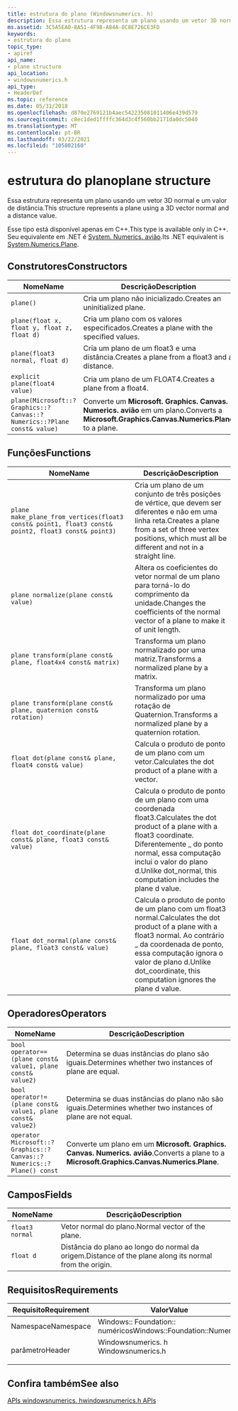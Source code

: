 ```yaml
---
title: estrutura do plano (Windowsnumerics. h)
description: Essa estrutura representa um plano usando um vetor 3D normal e um valor de distância.
ms.assetid: 3C5A5EA0-8A51-4F9B-A84A-0C8E726CE3FD
keywords:
- estrutura do plano
topic_type:
- apiref
api_name:
- plane structure
api_location:
- windowsnumerics.h
api_type:
- HeaderDef
ms.topic: reference
ms.date: 05/31/2018
ms.openlocfilehash: d870e2769121b4aec542235081011406e439d579
ms.sourcegitcommit: c8ec1ded1ffffc364d3c4f560bb2171da0dc5040
ms.translationtype: MT
ms.contentlocale: pt-BR
ms.lasthandoff: 03/22/2021
ms.locfileid: "105802160"
---
```

# <a name="plane-structure"></a><span data-ttu-id="627b2-104">estrutura do plano</span><span class="sxs-lookup"><span data-stu-id="627b2-104">plane structure</span></span>

<span data-ttu-id="627b2-105">Essa estrutura representa um plano usando um vetor 3D normal e um valor de distância.</span><span class="sxs-lookup"><span data-stu-id="627b2-105">This structure represents a plane using a 3D vector normal and a distance value.</span></span>

<span data-ttu-id="627b2-106">Esse tipo está disponível apenas em C++.</span><span class="sxs-lookup"><span data-stu-id="627b2-106">This type is available only in C++.</span></span> <span data-ttu-id="627b2-107">Seu equivalente em .NET é [System. Numerics. avião](/dotnet/api/system.numerics.plane?view=netframework-4.8).</span><span class="sxs-lookup"><span data-stu-id="627b2-107">Its .NET equivalent is [System.Numerics.Plane](/dotnet/api/system.numerics.plane?view=netframework-4.8).</span></span>

## <a name="constructors"></a><span data-ttu-id="627b2-108">Construtores</span><span class="sxs-lookup"><span data-stu-id="627b2-108">Constructors</span></span>

| <span data-ttu-id="627b2-109">Nome</span><span class="sxs-lookup"><span data-stu-id="627b2-109">Name</span></span> | <span data-ttu-id="627b2-110">Descrição</span><span class="sxs-lookup"><span data-stu-id="627b2-110">Description</span></span> |
|-|-|
| `plane()` | <span data-ttu-id="627b2-111">Cria um plano não inicializado.</span><span class="sxs-lookup"><span data-stu-id="627b2-111">Creates an uninitialized plane.</span></span> |
| `plane(float x, float y, float z, float d)` | <span data-ttu-id="627b2-112">Cria um plano com os valores especificados.</span><span class="sxs-lookup"><span data-stu-id="627b2-112">Creates a plane with the specified values.</span></span> |
| `plane(float3 normal, float d)` | <span data-ttu-id="627b2-113">Cria um plano de um float3 e uma distância.</span><span class="sxs-lookup"><span data-stu-id="627b2-113">Creates a plane from a float3 and a distance.</span></span> |
| `explicit plane(float4 value)` | <span data-ttu-id="627b2-114">Cria um plano de um FLOAT4.</span><span class="sxs-lookup"><span data-stu-id="627b2-114">Creates a plane from a float4.</span></span> |
| `plane(Microsoft::?Graphics::?Canvas::?Numerics::?Plane const& value)` | <span data-ttu-id="627b2-115">Converte um **Microsoft. Graphics. Canvas. Numerics. avião** em um plano.</span><span class="sxs-lookup"><span data-stu-id="627b2-115">Converts a **Microsoft.Graphics.Canvas.Numerics.Plane** to a plane.</span></span> |

## <a name="functions"></a><span data-ttu-id="627b2-116">Funções</span><span class="sxs-lookup"><span data-stu-id="627b2-116">Functions</span></span>

| <span data-ttu-id="627b2-117">Nome</span><span class="sxs-lookup"><span data-stu-id="627b2-117">Name</span></span> | <span data-ttu-id="627b2-118">Descrição</span><span class="sxs-lookup"><span data-stu-id="627b2-118">Description</span></span> |
|-|-|
| `plane make_plane_from_vertices(float3 const& point1, float3 const& point2, float3 const& point3)` | <span data-ttu-id="627b2-119">Cria um plano de um conjunto de três posições de vértice, que devem ser diferentes e não em uma linha reta.</span><span class="sxs-lookup"><span data-stu-id="627b2-119">Creates a plane from a set of three vertex positions, which must all be different and not in a straight line.</span></span> |
| `plane normalize(plane const& value)` | <span data-ttu-id="627b2-120">Altera os coeficientes do vetor normal de um plano para torná-lo do comprimento da unidade.</span><span class="sxs-lookup"><span data-stu-id="627b2-120">Changes the coefficients of the normal vector of a plane to make it of unit length.</span></span> |
| `plane transform(plane const& plane, float4x4 const& matrix)` | <span data-ttu-id="627b2-121">Transforma um plano normalizado por uma matriz.</span><span class="sxs-lookup"><span data-stu-id="627b2-121">Transforms a normalized plane by a matrix.</span></span> |
| `plane transform(plane const& plane, quaternion const& rotation)` | <span data-ttu-id="627b2-122">Transforma um plano normalizado por uma rotação de Quaternion.</span><span class="sxs-lookup"><span data-stu-id="627b2-122">Transforms a normalized plane by a quaternion rotation.</span></span> |
| `float dot(plane const& plane, float4 const& value)` | <span data-ttu-id="627b2-123">Calcula o produto de ponto de um plano com um vetor.</span><span class="sxs-lookup"><span data-stu-id="627b2-123">Calculates the dot product of a plane with a vector.</span></span> |
| `float dot_coordinate(plane const& plane, float3 const& value)` | <span data-ttu-id="627b2-124">Calcula o produto de ponto de um plano com uma coordenada float3.</span><span class="sxs-lookup"><span data-stu-id="627b2-124">Calculates the dot product of a plane with a float3 coordinate.</span></span> <span data-ttu-id="627b2-125">Diferentemente \_ do ponto normal, essa computação inclui o valor do plano d.</span><span class="sxs-lookup"><span data-stu-id="627b2-125">Unlike dot\_normal, this computation includes the plane d value.</span></span> |
| `float dot_normal(plane const& plane, float3 const& value)` | <span data-ttu-id="627b2-126">Calcula o produto de ponto de um plano com um float3 normal.</span><span class="sxs-lookup"><span data-stu-id="627b2-126">Calculates the dot product of a plane with a float3 normal.</span></span> <span data-ttu-id="627b2-127">Ao contrário \_ da coordenada de ponto, essa computação ignora o valor de plano d.</span><span class="sxs-lookup"><span data-stu-id="627b2-127">Unlike dot\_coordinate, this computation ignores the plane d value.</span></span> |

## <a name="operators"></a><span data-ttu-id="627b2-128">Operadores</span><span class="sxs-lookup"><span data-stu-id="627b2-128">Operators</span></span>

| <span data-ttu-id="627b2-129">Nome</span><span class="sxs-lookup"><span data-stu-id="627b2-129">Name</span></span> | <span data-ttu-id="627b2-130">Descrição</span><span class="sxs-lookup"><span data-stu-id="627b2-130">Description</span></span> |
|-|-|
| `bool operator== (plane const& value1, plane const& value2)` | <span data-ttu-id="627b2-131">Determina se duas instâncias do plano são iguais.</span><span class="sxs-lookup"><span data-stu-id="627b2-131">Determines whether two instances of plane are equal.</span></span> |
| `bool operator!= (plane const& value1, plane const& value2)` | <span data-ttu-id="627b2-132">Determina se duas instâncias do plano não são iguais.</span><span class="sxs-lookup"><span data-stu-id="627b2-132">Determines whether two instances of plane are not equal.</span></span> |
| `operator Microsoft::?Graphics::?Canvas::?Numerics::?Plane() const` | <span data-ttu-id="627b2-133">Converte um plano em um **Microsoft. Graphics. Canvas. Numerics. avião**.</span><span class="sxs-lookup"><span data-stu-id="627b2-133">Converts a plane to a **Microsoft.Graphics.Canvas.Numerics.Plane**.</span></span> |

## <a name="fields"></a><span data-ttu-id="627b2-134">Campos</span><span class="sxs-lookup"><span data-stu-id="627b2-134">Fields</span></span>

| <span data-ttu-id="627b2-135">Nome</span><span class="sxs-lookup"><span data-stu-id="627b2-135">Name</span></span> | <span data-ttu-id="627b2-136">Descrição</span><span class="sxs-lookup"><span data-stu-id="627b2-136">Description</span></span> |
|-|-|
| `float3 normal` | <span data-ttu-id="627b2-137">Vetor normal do plano.</span><span class="sxs-lookup"><span data-stu-id="627b2-137">Normal vector of the plane.</span></span> |
| `float d` | <span data-ttu-id="627b2-138">Distância do plano ao longo do normal da origem.</span><span class="sxs-lookup"><span data-stu-id="627b2-138">Distance of the plane along its normal from the origin.</span></span> |

## <a name="requirements"></a><span data-ttu-id="627b2-139">Requisitos</span><span class="sxs-lookup"><span data-stu-id="627b2-139">Requirements</span></span>

| <span data-ttu-id="627b2-140">Requisito</span><span class="sxs-lookup"><span data-stu-id="627b2-140">Requirement</span></span> | <span data-ttu-id="627b2-141">Valor</span><span class="sxs-lookup"><span data-stu-id="627b2-141">Value</span></span> |
|-|-|
| <span data-ttu-id="627b2-142">Namespace</span><span class="sxs-lookup"><span data-stu-id="627b2-142">Namespace</span></span> | <span data-ttu-id="627b2-143">Windows:: Foundation:: numéricos</span><span class="sxs-lookup"><span data-stu-id="627b2-143">Windows::Foundation::Numerics</span></span> |
| <span data-ttu-id="627b2-144">parâmetro</span><span class="sxs-lookup"><span data-stu-id="627b2-144">Header</span></span> | <dl> <span data-ttu-id="627b2-145"><dt>Windowsnumerics. h</dt></span><span class="sxs-lookup"><span data-stu-id="627b2-145"><dt>Windowsnumerics.h</dt></span></span> </dl> |

## <a name="see-also"></a><span data-ttu-id="627b2-146">Confira também</span><span class="sxs-lookup"><span data-stu-id="627b2-146">See also</span></span>

[<span data-ttu-id="627b2-147">APIs windowsnumerics. h</span><span class="sxs-lookup"><span data-stu-id="627b2-147">windowsnumerics.h APIs</span></span>](windowsnumerics-h-apis-portal.md)
